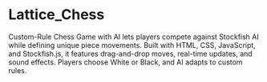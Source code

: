 # Lattice_Chess
Custom-Rule Chess Game with AI lets players compete against Stockfish AI while defining unique piece movements. Built with HTML, CSS, JavaScript, and Stockfish.js, it features drag-and-drop moves, real-time updates, and sound effects. Players choose White or Black, and AI adapts to custom rules.

